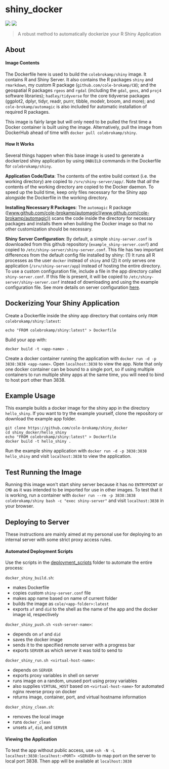 # shiny_docker

[![](https://images.microbadger.com/badges/image/colebrokamp/shiny.svg)](https://microbadger.com/images/colebrokamp/shiny)
[![](https://images.microbadger.com/badges/version/colebrokamp/shiny.svg)](https://hub.docker.com/r/colebrokamp/shiny/)

> A robust method to automatically dockerize your R Shiny Application

## About

#### Image Contents

The Dockerfile here is used to build the `colebrokamp/shiny` image. It contains R and Shiny Server.  It also contains the R packages `shiny` and `rmarkdown`, my custom R package (`github.com/cole-brokamp/CB`); and the 
geospatial R packages `rgeos` and `rgdal` (including the `gdal`, `geos`, and `proj4` software libraries); `hadley/tidyverse` for the core tidyverse packages (ggplot2, dplyr, tidyr, readr, purrr, tibble, modelr, 
broom, and more); and `cole-brokamp/automagic` is also included for automatic installation of required R packages.

This image is fairly large but will only need to be pulled the first time a Docker container is built using the image.  Alternatively, pull the image from DockerHub ahead of time with `docker pull colebrokamp/shiny`.

#### How It Works

Several things happen when this base image is used to generate a dockerized shiny application by using `ONBUILD` commands in the Dockerfile for `colebrokamp/shiny`.

**Application Code/Data**: The contents of the entire build context (i.e. the working directory) are copied to `/srv/shiny-server/app/`. Note that *all* the contents of the working directory are copied to the Docker daemon. To speed up the build time, keep only files necessary for the Shiny app alongside the Dockerfile in the working directory.

**Installing Necessary R Packages**: The `automagic` R package ([www.github.com/cole-brokamp/automagic](www.github.com/cole-brokamp/automagic)) scans the code inside the directory for necessary packages and installs them when building the Docker image so that no other customization should be necessary.

**Shiny Server Configuration**: By default, a simple `shiny-server.conf` is downloaded from this github repository (`example_shiny-server.conf`) and copied to `/etc/shiny-server/shiny-server.conf`. This file has two important differences from the default config file installed by shiny:  (1) It runs all R processes as the user `docker` instead of `shiny` and (2) it only serves one application (`/srv/shiny-server/app`) instead of hosting the entire directory. To use a custom configuration file, include a file in the app directory called `shiny-server.conf`. If this file is present, it will be copied to `/etc/shiny-server/shiny-server.conf` instead of downloading and using the example configuration file. See more details on server configuration [here](http://docs.rstudio.com/shiny-server/#server-management).

## Dockerizing Your Shiny Application

Create a Dockerfile inside the shiny app directory that contains only `FROM colebrokamp/shiny:latest`:

```
echo "FROM colebrokamp/shiny:latest" > Dockerfile
```

Build your app with:

```
docker build -t <app-name> .
```
Create a docker container running the application with `docker run -d -p 3838:3838 <app-name>`. Open `localhost:3838` to view the app. Note that only one docker container can be bound to a single port, so if using multiple containers to run multiple shiny apps at the same time, you will need to bind to host port other than 3838.

## Example Usage

This example builds a docker image for the shiny app in the directory `hello_shiny`. If you want to try the example yourself, clone the repository or download the example app folder.

```
git clone https://github.com/cole-brokamp/shiny_docker
cd shiny_docker/hello_shiny
echo "FROM colebrokamp/shiny:latest" > Dockerfile
docker build -t hello_shiny .
```
Run the example shiny application with `docker run -d -p 3838:3838 hello_shiny` and visit `localhost:3838` to view the application.

## Test Running the Image

Running this image won't start shiny server because it has no `ENTRYPOINT` or `CMD` as it was intended to be imported for use in other images. To test that it is working, run a container with `docker run --rm -p 3838:3838 colebrokamp/shiny bash -c "exec shiny-server"` and visit `localhost:3838` in your browser.

## Deploying to Server

These instructions are mainly aimed at my personal use for deploying to an internal server with some strict proxy access rules.

#### Automated Deployment Scripts

Use the scripts in the [deployment_scripts](deployment_scripts) folder to automate the entire process:

`docker_shiny_build.sh`:
- makes Dockerfile
- copies custom `shiny-server.conf` file
- makes app name based on name of current folder
- builds the image as `cole/<app-folder>:latest`
- exports `af` and `did` to the shell as the name of the app and the docker image id, respectively

`docker_shiny_push.sh <ssh-server-name>`:
- depends on `af` and `did`
- saves the docker image
- sends it to the specified remote server with a progress bar
- exports `SERVER` as which server it was told to send to

`docker_shiny_run.sh <virtual-host-name>`:
- depends on `SERVER`
- exports proxy variables in shell on server
- runs image on a random, unused port using proxy variables
- also supplies `VIRTUAL_HOST` based on `<virtual-host-name>` for automated nginx reverse proxy on docker
- returns image, container, port, and virtual hostname information

`docker_shiny_clean.sh`:
- removes the local image
- runs `docker_clean`
- unsets `af`, `did`, and `SERVER`

#### Viewing the Application

To test the app without public access, use `ssh -N -L localhost:3838:localhost:<PORT> <SERVER>` to map port <PORT> on the server to local port 3838. Then app will be available at `localhost:3838`
